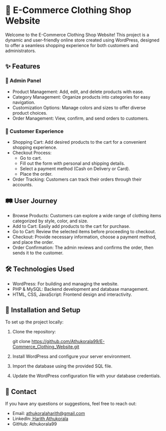 # 👗 E-Commerce Clothing Shop Website
Welcome to the E-Commerce Clothing Shop Website! This project is a dynamic and user-friendly online store created using WordPress, designed to offer a seamless shopping experience for both customers and administrators.

## ✨ Features
### 🔧 Admin Panel
- Product Management: Add, edit, and delete products with ease.
- Category Management: Organize products into categories for easy navigation.
- Customization Options: Manage colors and sizes to offer diverse product choices.
- Order Management: View, confirm, and send orders to customers.
### 🛒 Customer Experience
- Shopping Cart: Add desired products to the cart for a convenient shopping experience.
- Checkout Process:
  - Go to cart.
  - Fill out the form with personal and shipping details.
  - Select a payment method (Cash on Delivery or Card).
  - Place the order.
- Order Tracking: Customers can track their orders through their accounts.
## 🛤️ User Journey
- Browse Products: Customers can explore a wide range of clothing items categorized by style, color, and size.
- Add to Cart: Easily add products to the cart for purchase.
- Go to Cart: Review the selected items before proceeding to checkout.
- Checkout: Provide necessary information, choose a payment method, and place the order.
- Order Confirmation: The admin reviews and confirms the order, then sends it to the customer.
## 🛠️ Technologies Used
- WordPress: For building and managing the website.
- PHP & MySQL: Backend development and database management.
- HTML, CSS, JavaScript: Frontend design and interactivity.
## 🚀 Installation and Setup
To set up the project locally:

1. Clone the repository:

    git clone https://github.com/Athukorala99/E-Commerce_Clothing_Website.git

2. Install WordPress and configure your server environment.

3. Import the database using the provided SQL file.

4. Update the WordPress configuration file with your database credentials.

## 📧 Contact
If you have any questions or suggestions, feel free to reach out:

- Email: athukoralaharith@gmail.com
- LinkedIn:<a href="https://www.linkedin.com/in/harith-a-805b84107"> Harith Athukorala</a>
- GitHub: Athukorala99
